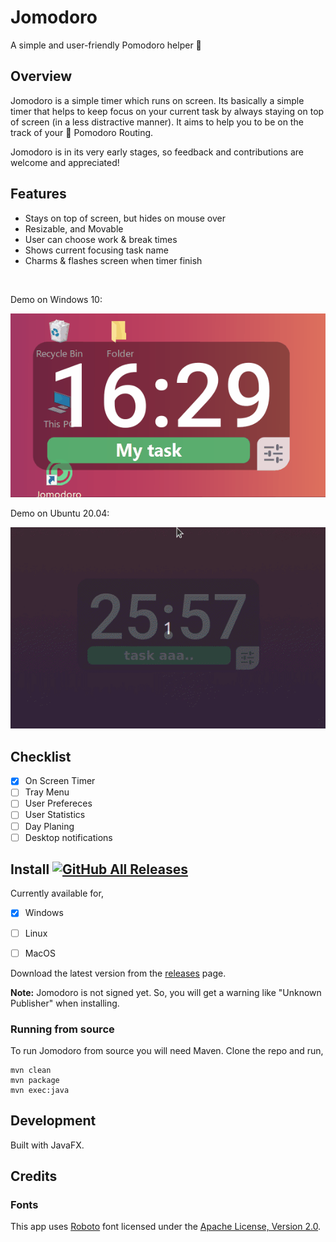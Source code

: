 # Jomodoro

A simple and user-friendly Pomodoro helper 🍅

## Overview

Jomodoro is a simple timer which runs on screen. Its basically a simple timer that helps to keep focus on your current task by always staying on top of screen (in a less distractive manner). It aims to help you to be on the track of your 🍅 Pomodoro Routing.

Jomodoro is in its very early stages, so feedback and contributions are welcome and appreciated! 

## Features

- Stays on top of screen, but hides on mouse over
- Resizable, and Movable
- User can choose work & break times
- Shows current focusing task name 
- Charms & flashes screen when timer finish
<br>

Demo on Windows 10:

![Screenshots of Pomotroid using various themes](./.github/img/sample01.gif)

Demo on Ubuntu 20.04:

![Sample in a Ubuntu of Pomotroid using various themes](./.github/img/sample02.gif)


## Checklist 

- [x] On Screen Timer 
- [ ] Tray Menu
- [ ] User Prefereces 
- [ ] User Statistics 
- [ ] Day Planing
- [ ] Desktop notifications

## Install [![GitHub All Releases](https://img.shields.io/github/downloads/tharindusathis/jomodoro/total)](https://github.com/tharindusathis/jomodoro/releases)

Currently available for,
- [x] Windows
- [ ] Linux
- [ ] MacOS 


Download the latest version from the [releases](https://github.com/tharindusathis/jomodoro/releases) page.

**Note:** Jomodoro is not signed yet. So, you will get a warning like "Unknown Publisher" when installing.

### Running from source

To run Jomodoro from source you will need Maven. Clone the repo and run,
```
mvn clean
mvn package
mvn exec:java
```

## Development

Built with JavaFX.

## Credits

### Fonts

This app uses [Roboto](https://fonts.google.com/specimen/Roboto) font licensed under the [Apache License, Version 2.0](http://www.apache.org/licenses/LICENSE-2.0).


































